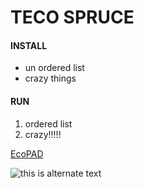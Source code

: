 # TECO SPRUCE

#### INSTALL

* un ordered list
* crazy things


#### RUN

1. ordered list
2. crazy!!!!!


[EcoPAD](http://ecolab.cybercommons.org/ecopad_portal/)

![this is alternate text](myimage.png)
